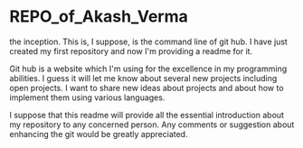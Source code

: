 REPO_of_Akash_Verma
===================

the inception.
This is, I suppose, is the command line of git hub. I have just created my first repository and now I'm providing a readme for it.

Git hub is a website which I'm using for the excellence in my programming abilities.
I guess it will let me know about several new projects including open projects. I want to share new ideas about projects and about how to implement them using various languages.

I suppose that this readme will provide all the essential introduction about my repository to any concerned person.
Any comments or suggestion about enhancing the git would be greatly appreciated.
